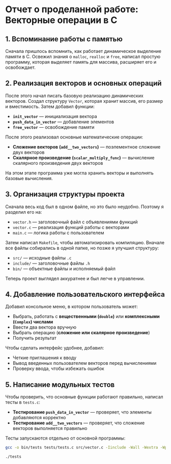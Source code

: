 # Отчет о проделанной работе: Векторные операции в C

## 1. Вспоминание работы с памятью  
Сначала пришлось вспомнить, как работает динамическое выделение памяти в C. Освежил знания о `malloc`, `realloc` и `free`, написал простую программу, которая выделяет память для массива, расширяет его и освобождает.  

## 2. Реализация векторов и основных операций  
После этого начал писать базовую реализацию динамических векторов. Создал структуру `Vector`, которая хранит массив, его размер и вместимость. Затем добавил функции:  
- **`init_vector`** — инициализация вектора  
- **`push_data_in_vector`** — добавление элементов  
- **`free_vector`** — освобождение памяти  

После этого реализовал основные математические операции:  
- **Сложение векторов (`add__two_vectors`)** — поэлементное сложение двух векторов  
- **Скалярное произведение (`scalar_multiply_func`)** — вычисление скалярного произведения двух векторов  

На этом этапе программа уже могла хранить векторы и выполнять базовые вычисления.  

## 3. Организация структуры проекта  
Сначала весь код был в одном файле, но это было неудобно. Поэтому я разделил его на:  
- `vector.h` — заголовочный файл с объявлениями функций  
- `vector.c` — реализация функций работы с векторами  
- `main.c` — логика работы с пользователем  

Затем написал `Makefile`, чтобы автоматизировать компиляцию. Вначале все файлы собирались в одной папке, но позже я улучшил структуру:  
- `src/` — исходные файлы `.c`  
- `include/` — заголовочные файлы `.h`  
- `bin/` — объектные файлы и исполняемый файл  

Теперь проект выглядел аккуратнее и был легче в управлении.  

## 4. Добавление пользовательского интерфейса  
Добавил консольное меню, в котором пользователь может:  
- Выбрать, работать с **вещественными (`double`)** или **комплексными (`Complex`) числами**  
- Ввести два вектора вручную  
- Выбрать операцию (**сложение или скалярное произведение**)  
- Получить результат  

Чтобы сделать интерфейс удобнее, добавил:  
- Четкие приглашения к вводу  
- Вывод введенных пользователем векторов перед вычислениями  
- Проверку ввода, чтобы избежать ошибок  

## 5. Написание модульных тестов  
Чтобы проверить, что основные функции работают правильно, написал тесты в `tests.c`:  
- **Тестирование `push_data_in_vector`** — проверяет, что элементы добавляются корректно  
- **Тестирование `add__two_vectors`** — проверяет, что сложение векторов выполняется правильно  

Тесты запускаются отдельно от основной программы:  
```sh
gcc -o bin/tests tests/tests.c src/vector.c -Iinclude -Wall -Wextra -Wpedantic -std=c11

./tests
